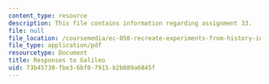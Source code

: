 ```yaml
---
content_type: resource
description: This file contains information regarding assignment 33.
file: null
file_location: /coursemedia/ec-050-recreate-experiments-from-history-inform-the-future-from-the-past-galileo-january-iap-2010/73b45730fbe36bf07915b2b889a6845f_MITEC_050IAP10_assn33.pdf
file_type: application/pdf
resourcetype: Document
title: Responses to Galileo
uid: 73b45730-fbe3-6bf0-7915-b2b889a6845f
---
```

